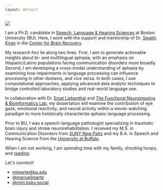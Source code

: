 ```yaml
---
layout: default
---
```


<img class="profile-picture" src="image.png">

I am a Ph.D. candidate in [Speech, Language & Hearing Sciences](https://www.bu.edu/sargent/academics/departments-programs/speech-language-hearing-sciences/phd-in-slhs/) at Boston University (BU). Here, I work with the support and mentorship of Dr. [Swathi Kiran](https://www.bu.edu/sargent/profile/swathi-kiran-ph-d-ccc-slp/) in the [Center for Brain Recovery](https://www.bu.edu/cbr/).

My research foci lie along two lines. First, I aim to generate actionable insights about bi- and multilingual aphasia, with an emphasis on Hispanic/Latino populations facing communication disorders more broadly. Second, I am developing a cross-modal understanding of aphasia by examining how impairments in language processing can influence processing in other domains, and vice versa. In both cases, I use computational approaches, applying advanced data analytic techniques to bridge controlled laboratory studies and real-world language use.

In collaboration with Dr. [Einat Liebenthal](https://www.mcleanhospital.org/profile/einat-liebenthal) and [The Functional Neuroimaging & Bioinformatics Lab](https://bakerlab.mclean.harvard.edu), my dissertation will examine the contribution of eye gaze, emotional reactivity, and neural activity within a movie-watching paradigm to more holistically characterize aphasic language processing.

Prior to BU, I was a speech-language pathologist specializing in traumatic brain injury and stroke neurorehabilitation. I received my M.S. in Communication Disorders from [SUNY New Paltz](https://www.newpaltz.edu/commdis/) and my B.A. in Speech and Hearing Science from the [University at Buffalo](https://arts-sciences.buffalo.edu/cds.html).

When I am not working, I am spending time with my family, shooting hoops, and [reading](https://oku.club/user/mjm). 

Let's connect!
* [mjmarte@bu.edu](mailto:mjmarte@bu.edu)
* [@manueljmarte](https://twitter.com/manueljmarte)
* [@mjm.bsky.social](https://bsky.app/profile/mjm.bsky.social)
